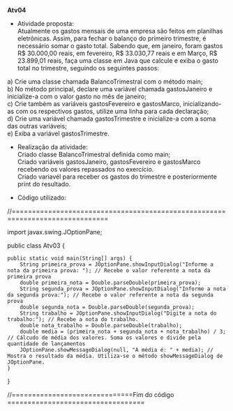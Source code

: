 **Atv04**

- Atividade proposta:</br>
Atualmente os gastos mensais de uma empresa são feitos em planilhas eletrônicas. Assim, para fechar o balanço do primeiro trimestre, é necessário somar o gasto total. Sabendo que, em janeiro, foram gastos R$ 30.000,00 reais, em fevereiro, R$ 33.030,77 reais e em Março, R$ 23.899,01 reais, faça uma classe em Java que calcule e exiba o gasto total no trimestre, seguindo os seguintes passos:</br>

a) Crie uma classe chamada BalancoTrimestral com o método main;</br>
b) No método principal, declare uma variável chamada gastosJaneiro e inicialize-a com o valor gasto no mês de janeiro;</br>
c) Crie também as variáveis gastosFevereiro e gastosMarco, inicializando-as com os respectivos gastos, utilize uma linha para cada declaração;</br>
d) Crie uma variável chamada gastosTrimestre e inicialize-a com a soma das outras variáveis;</br>
e) Exiba a variável gastosTrimestre.</br>

- Realização da atividade:</br>
Criado classe BalancoTrimestral definida como main;</br>
Criado variáveis gastosJaneiro, gastosFevereiro e gastosMarco recebendo os valores repassados no exercício.</br>
Criado variavél para receber os gastos do trimestre e posteriormente print do resultado.</br>


- Código utilizado:</br>

//==============================================================================</br>

import javax.swing.JOptionPane;

public class Atv03 {

    public static void main(String[] args) {
        String primeira_prova = JOptionPane.showInputDialog("Informe a nota da primeira prova: "); // Recebe o valor referente a nota da primeira prova
        double primeira_nota = Double.parseDouble(primeira_prova);
        String segunda_prova = JOptionPane.showInputDialog("Informe a nota da segunda prova:"); // Recebe o valor referente a nota da segunda prova
        double segunda_nota = Double.parseDouble(segunda_prova);
        String trabalho = JOptionPane.showInputDialog("Digite a nota do trabalho:"); // Recebe a nota do trabalho.
        double nota_trabalho = Double.parseDouble(trabalho);
        double media = (primeira_nota + segunda_nota + nota_trabalho) / 3; // Cálcudo de média dos valores. Soma os valores e divide pela quantidade de lançamentos
        JOptionPane.showMessageDialog(null, "A média é: " + media); // Mostra o resultado da média. Utiliza-se o método showMessageDialog de JOptionPane.
    }
}

//==============================Fim do código ==================================

